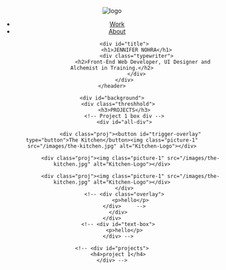 <!DOCTYPE html>
<html lang="en">
<head>
    <meta charset="UTF-8">
    <meta name="viewport" content="width=device-width, initial-scale=1.0">
    <meta http-equiv="X-UA-Compatible" content="IE=edge,chrome=1">
    <meta name="HandheldFriendly" content="true">
    <link rel="stylesheet" href="/css/stylesheet.css">
    <link href="https://fonts.googleapis.com/css2?family=Roboto&display=swap" rel="stylesheet">
    <link href="https://fonts.googleapis.com/css2?family=Source+Code+Pro:wght@300&display=swap" rel="stylesheet">
    <link href="https://fonts.googleapis.com/css2?family=Bebas+Neue&display=swap" rel="stylesheet">
    <title>Portfoliolioliolio</title>
</head>
<body>
    <header>
            <div id="logo">
                <img src="/images/JN_Logo.svg" alt="logo"> 
            </div>
            <div id="navigation">
                <nav>
                    <ul>
                        <li><a href="projects.html">Work</a></li>
                        <li><a href="#">About</a></li>
                    </ul>
                </nav>
            </div> 

            <div id="title">
                    <h1>JENNIFER NOHRA</h1>
                    <div class="typewriter">
                        <h2>Front-End Web Developer, UI Designer and Alchemist in Training.</h2>
                    </div>
            </div>
    </header>

    <div id="background">
        <div class="threshhold">
            <h3>PROJECTS</h3>
            <!-- Project 1 box div -->
            <div id="all-div">

                <div class="proj"><button id="trigger-overlay" type="button">The Kitchen</button><img class="picture-1" src="/images/the-kitchen.jpg" alt="Kitchen-Logo"></div>

                <div class="proj"><img class="picture-1" src="/images/the-kitchen.jpg" alt="Kitchen-Logo"></div>

                <div class="proj"><img class="picture-1" src="/images/the-kitchen.jpg" alt="Kitchen-Logo"></div>
            </div>
            <!-- <div class="overlay">
                <p>hello</p>
            </div>     -->
        </div>
    </div>
        <!-- <div id="text-box">
            <p>hello</p>
        </div> -->

    <!-- <div id="projects">
        <h4>project 1</h4>
    </div> -->

</html>
